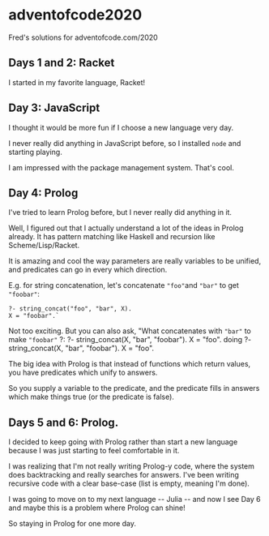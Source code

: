 # adventofcode2020

Fred's solutions for adventofcode.com/2020


## Days 1 and 2: Racket

I started in my favorite language, Racket!

## Day 3: JavaScript

I thought it would be more fun if I choose a new language very day.

I never really did anything in JavaScript before, so I installed `node` and starting playing.

I am impressed with the package management system. That's cool.

## Day 4: Prolog

I've tried to learn Prolog before, but I never really did anything in it.

Well, I figured out that I actually understand a lot of the ideas in Prolog already. It has pattern matching like Haskell and recursion like Scheme/Lisp/Racket.

It is amazing and cool the way parameters are really variables to be unified, and predicates can go in every which direction.

E.g. for string concatenation, let's concatenate `"foo"`and `"bar"` to get `"foobar"`:

    ?- string_concat("foo", "bar", X).
    X = "foobar".`
    
Not too exciting. But you can also ask, "What concatenates with `"bar"` to make `"foobar"` ?:
?- string_concat(X, "bar", "foobar").
X = "foo".
doing
    ?- string_concat(X, "bar", "foobar").
    X = "foo".
    
The big idea with Prolog is that instead of functions which return values, you have predicates which unify to answers.

So you supply a variable to the predicate, and the predicate fills in answers which make things true (or the predicate is false).

## Days 5 and 6: Prolog.

I decided to keep going with Prolog rather than start a new language because I was just starting to feel comfortable in it.

I was realizing that I'm not really writing Prolog-y code, where the system does backtracking and really searches for answers. I've been writing recursive code with a clear base-case (list is empty, meaning I'm done).

I was going to move on to my next language -- Julia -- and now I see Day 6 and maybe this is a problem where Prolog can shine!

So staying in Prolog for one more day.



